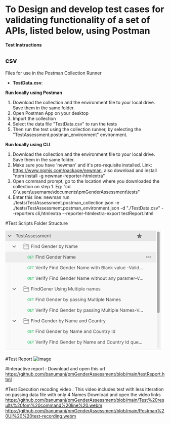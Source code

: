 # To Design and develop test cases for validating functionality of a set of APIs, listed below, using Postman

<b>Test Instructions</b>

## csv
Files for use in the Postman Collection Runner
- **TestData.csv**:

<b>Run locally using Postman</b>
1. Download the collection and the environment file to your local drive. Save them in the same folder.
2. Open Postman App on your desktop
3. Import the collection
4. Select the data file "TestData.csv" to run the tests 
5. Then run the test using the collection runner, by selecting the "TestAssessment.postman_environment" environment.

<b>Run locally using CLI</b>
1. Download the collection and the environment file to your local drive. Save them in the same folder.
2. Make sure you have 'newman' and it's pre-requisite installed. Link: https://www.npmjs.com/package/newman, also download and install "npm install -g newman-reporter-htmlextra"
3. Open command prompt, go to the location where you downloaded the collection on step 1. Eg: "cd C:\users\username\documents\pmGenderAssessment\tests"
4. Enter this line: newman run ./tests/TestAssessment.postman_collection.json -e ./tests/TestAssessment.postman_environment.json -d "./TestData.csv" --reporters cli,htmlextra --reporter-htmlextra-export testReport.html 

#Test Scripts Folder Structure

![img.png](img.png)

#Test Report 
![image](https://user-images.githubusercontent.com/61667828/154950859-5b8265b4-3cc1-4eae-9b87-e53d97274e84.png)
 
#Interactive report :
Download and open this url 
https://github.com/banumanj/pmGenderAssessment/blob/main/testReport.html

#Test Execution recoding video :
This video includes test with less itteration on passing data file with only 4 Names 
Download and open the video links   
https://github.com/banumanj/pmGenderAssessment/blob/main/Test%20results%20fom%20command%20line%20.webm
https://github.com/banumanj/pmGenderAssessment/blob/main/Postman%20UI%20%20test-recording.webm
